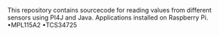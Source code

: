 This repository contains sourcecode for reading values from different sensors using PI4J and Java. Applications installed on Raspberry Pi.
•MPL115A2
•TCS34725
